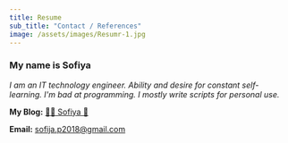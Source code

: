 ```yaml
---
title: Resume
sub_title: "Contact / References"
image: /assets/images/Resumr-1.jpg
---
```


### My name is Sofiya

_I am an IT technology engineer. Ability and desire for constant self-learning. I'm bad at programming. I mostly write scripts for personal use._

**My Blog:** [🌸🐳 Sofiya 👋](https://sofi2025-cpu.github.io/)

**Email:** <sofija.p2018@gmail.com>

<!--
<a id="footer"></a>  
<img src="/assets/images/footer.svg" width="auto" />
-->
<html lang="en">
  <head>
    <script src="https://formspree.io/js/formbutton-v1.min.js" defer></script>
    <script>
      window.formbutton =
        window.formbutton ||
        function() {
          (formbutton.q = formbutton.q || []).push(arguments);
        };
      formbutton("create", {
        action: "https://formspree.io/f/xrbqprze",
        title: "Contact Us",
        fields: [
          {
            type: "text",
            label: "Name:",
            name: "name",
          },
          {
            type: "email",
            label: "Email:",
            name: "email",
          },
          {
            type: "text",
            label: "Address:",
            name: "address1",
          },
          {
            type: "text",
            label: "&nbsp;",
            name: "address2",
          },
          {
            type: "textarea",
            label: "Message:",
            name: "message",
          },
          {
            type: "checkbox",
            label: "Please send me your monthly newsletter",
            name: "_optin",
          },
          { type: "submit", value: "Send" }
        ],
        styles: {
          fontFamily: "Montserrat",
          modal: {
            border: "1px solid #6D6875",
            boxShadow: "6px 6px 0 #6D6875",
            borderRadius: "0",
          },
          title: {
            padding: "24px 24px 0px 24px",
            background: "rgba(0,0,0,0)",
            color: "#2e2a37",
            fontFamily: "Marcellus SC",
            fontSize: "2em",
          },
          body: {
              padding: "16px 24px 24px",
          },
          field: {
            display: "flex",
          },
          submitField: {
            justifyContent: "flex-end",
          },
          label: {
            width: "40%",
          },
          checkboxLabel: {
            width: "auto",
          },
          input: {
            borderRight: "1px solid rgba(0,0,0,0.1)",
            borderBottom: "1px solid rgba(0,0,0,0.1)",
            borderRadius: "0px"
          },
          button: {
            background: "white",
            fill: "#6D6875",
            border: "1px solid #6D6875",
            boxShadow: "3px 3px 0px #6D6875"
          },
          closeButton: {
            textShadow: "0 0 0 #2e2a37",
          }
        },
        initiallyVisible: true
      });
    </script>
  </head>
  <body>
  </body>
</html>
